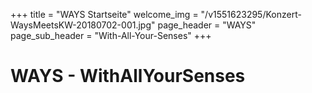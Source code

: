 +++
title = "WAYS Startseite"
welcome_img = "/v1551623295/Konzert-WaysMeetsKW-20180702-001.jpg"
page_header = "WAYS"
page_sub_header = "With-All-Your-Senses"
+++

# WAYS - WithAllYourSenses